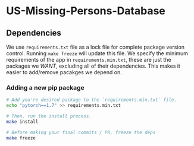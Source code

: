 # US-Missing-Persons-Database



## Dependencies

We use `requirements.txt` file as a lock file for complete package version control.  Running `make freeze` will update this file. We specify the minimum requirements of the app in `requirements.min.txt`, these are just the packages we _WANT_, excluding all of their dependencies. This makes it easier to add/remove pacakges we depend on.

### Adding a new pip package



```bash
# Add you're desired package to the `requirements.min.txt` file.
echo "pytorch==1.7" >> requirements.min.txt

# Then, run the install process.
make install

# Before making your final commits / PR, freeze the deps
make freeze
```